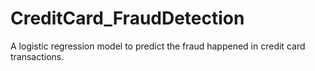 # CreditCard_FraudDetection
A logistic regression model to predict the fraud happened in credit card transactions.
